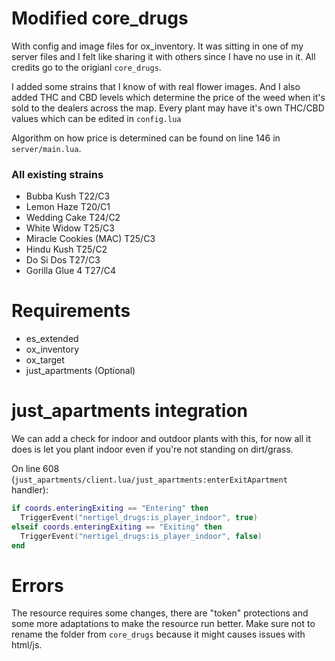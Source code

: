 # Modified core_drugs
With config and image files for ox_inventory. 
It was sitting in one of my server files and I felt like sharing it with others since I have no use in it.
All credits go to the origianl `core_drugs`.

I added some strains that I know of with real flower images. And I also added THC and CBD levels which determine the price of the weed when it's sold to the dealers across the map. 
Every plant may have it's own THC/CBD values which can be edited in `config.lua`

Algorithm on how price is determined can be found on line 146 in `server/main.lua`.

### All existing strains
- Bubba Kush T22/C3
- Lemon Haze T20/C1
- Wedding Cake T24/C2
- White Widow T25/C3
- Miracle Cookies (MAC) T25/C3
- Hindu Kush T25/C2
- Do Si Dos T27/C3
- Gorilla Glue 4 T27/C4

# Requirements
- es_extended
- ox_inventory
- ox_target
- just_apartments (Optional)

# just_apartments integration
We can add a check for indoor and outdoor plants with this, for now all it does is let you plant indoor even if you're not standing on dirt/grass.

On line 608 (`just_apartments/client.lua/just_apartments:enterExitApartment` handler):

```lua
if coords.enteringExiting == "Entering" then
  TriggerEvent("nertigel_drugs:is_player_indoor", true)
elseif coords.enteringExiting == "Exiting" then
  TriggerEvent("nertigel_drugs:is_player_indoor", false)
end
```

# Errors
The resource requires some changes, there are "token" protections and some more adaptations to make the resource run better.
Make sure not to rename the folder from `core_drugs` because it might causes issues with html/js.
